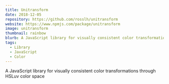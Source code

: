 ```yaml
---
title: Unitransform
date: 2018-12-05
repository: https://github.com/rosslh/unitransform
website: https://www.npmjs.com/package/unitransform
image: unitransform
thumbnail: rainbow
blurb: A JavaScript library for visually consistent color transformations through HSLuv color space
tags:
  - Library
  - JavaScript
  - Color
---
```


A JavaScript library for visually consistent color transformations through HSLuv color space